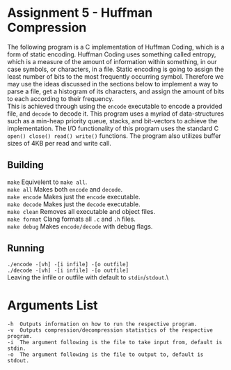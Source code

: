 # Assignment 5 - Huffman Compression
The following program is a C implementation of Huffman Coding, which is a form of static encoding. Huffman Coding uses something called entropy, which is a measure of the amount of information within something, in our case symbols, or characters, in a file. Static encoding is going to assign the least number of bits to the most frequently occurring symbol. Therefore we may use the ideas discussed in the sections below to implement a way to parse a file, get a histogram of its characters, and assign the amount of bits to each according to their frequency.\
This is achieved through using the `encode` executable to encode a provided file, and `decode` to decode it. This program uses a myriad of data-structures such as a min-heap priority queue, stacks, and bit-vectors to achieve the implementation. The I/O functionality of this program uses the standard C `open() close() read() write()` functions. The program also utilizes buffer sizes of 4KB per read and write call.

## Building
`make`          Equivelent to `make all`.\
`make all`      Makes both `encode` and `decode`.\
`make encode`   Makes just the `encode` executable.\
`make decode`   Makes just the `decode` executable.\
`make clean`    Removes all executable and object files.\
`make format`   Clang formats all `.c` and `.h` files.\
`make debug`    Makes `encode/decode` with debug flags.

## Running
`./encode -[vh] -[i infile] -[o outfile]`\
`./decode -[vh] -[i infile] -[o outfile]`\
Leaving the infile or outfile with default to `stdin`/`stdout`.\

# Arguments List
```
-h  Outputs information on how to run the respective program.
-v  Outputs compression/decompression statistics of the respective program.
-i  The argument following is the file to take input from, default is stdin.
-o  The argument following is the file to output to, default is stdout.
```
